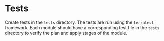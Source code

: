 # Tests

Create tests in the `tests` directory. The tests are run using the `terratest` framework. Each module should have a corresponding test file in the `tests` directory to verify the plan and apply stages of the module.
